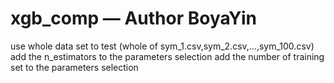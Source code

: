 # xgb_comp — Author BoyaYin
use whole data set to test (whole of sym_1.csv,sym_2.csv,…,sym_100.csv)
add the n_estimators to the parameters selection
add the number of training set to the parameters selection